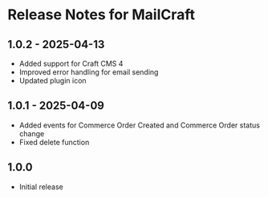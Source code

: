 # Release Notes for MailCraft

## 1.0.2 - 2025-04-13
- Added support for Craft CMS 4
- Improved error handling for email sending
- Updated plugin icon

## 1.0.1 - 2025-04-09
- Added events for Commerce Order Created and Commerce Order status change
- Fixed delete function

## 1.0.0
- Initial release
